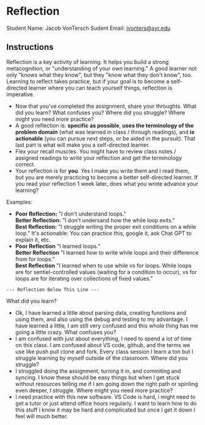 # Reflection

Student Name:  Jacob VonTersch
Sudent Email:  jvonters@syr.edu

## Instructions

Reflection is a key activity of learning. It helps you build a strong metacognition, or "understanding of your own learning." A good learner not only "knows what they know", but they "know what they don't know", too. Learning to reflect takes practice, but if your goal is to become a self-directed learner where you can teach yourself things, reflection is imperative.

- Now that you've completed the assignment, share your throughts. What did you learn? What confuses you? Where did you struggle? Where might you need more practice?
- A good reflection is: **specific as possible**,  **uses the terminology of the problem domain** (what was learned in class / through readings), and **is actionable** (you can pursue next steps, or be aided in the pursuit). That last part is what will make you a self-directed learner.
- Flex your recall muscles. You might have to review class notes / assigned readings to write your reflection and get the terminology correct.
- Your reflection is for **you**. Yes I make you write them and I read them, but you are merely practicing to become a better self-directed learner. If you read your reflection 1 week later, does what you wrote advance your learning?

Examples:

- **Poor Reflection:**  "I don't understand loops."   
**Better Reflection:** "I don't undersand how the while loop exits."   
**Best Reflection:** "I struggle writing the proper exit conditions on a while loop." It's actionable: You can practice this, google it, ask Chat GPT to explain it, etc. 
-  **Poor Reflection** "I learned loops."   
**Better Reflection** "I learned how to write while loops and their difference from for loops."   
**Best Reflection** "I learned when to use while vs for loops. While loops are for sentiel-controlled values (waiting for a condition to occur), vs for loops are for iterating over collections of fixed values."

`--- Reflection Below This Line ---`

What did you learn?
- Ok, I have learned a little about parsing data, creating functions and using them, and also using the debug and testing to my advantage. I have learned a little, I am still very confused and this whole thing has me going a little crazy.
What confuses you?
- I am confused with just about everything, I need to spend a lot of time on this class. I am confused about VS code, github, and the terms we use like push pull clone and fork. Every class session I learn a ton but I struggle learning by myself outside of the classroom. 
Where did you struggle?
- I struggled doing the assignment, turning it in, and commiting and syncing. I know these should be easy things but when I get stuck without resources telling me if I am going down the right path or spiriling even deeper, I struggle. 
Where might you need more practice?
- I need practice with this new software. VS Code is hard, i might need to get a tutor or just attend office hours regularly. I want to learn how to do this stuff i know it may be hard and complicated but once I get it down I feel will much better. 

